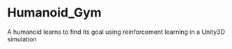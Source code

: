 # Humanoid_Gym
A humanoid learns to find its goal using reinforcement learning in a Unity3D simulation
